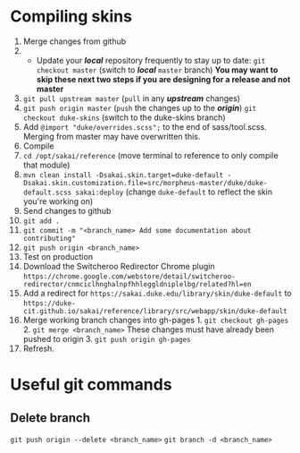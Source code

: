 # Compiling skins
1. Merge changes from github
  1. * Update your ***local*** repository frequently to stay up to date:
  `git checkout master` (switch to ***local*** `master` branch)
	**You may want to skip these next two steps if you are designing for a release and not master**
  2. `git pull upstream master` (`pull` in any ***upstream*** changes)
  3. `git push origin master` (`push` the changes up to the ***origin***)
  `git checkout duke-skins` (switch to the duke-skins branch)
2. Add `@import "duke/overrides.scss";` to the end of sass/tool.scss. Merging from master may have overwritten this.
3. Compile
  1. `cd /opt/sakai/reference` (move terminal to reference to only compile that module)
  2. `mvn clean install -Dsakai.skin.target=duke-default -Dsakai.skin.customization.file=src/morpheus-master/duke/duke-default.scss sakai:deploy` (change `duke-default` to reflect the skin you're working on)
4. Send changes to github
  1. `git add .`
  2. `git commit -m "<branch_name> Add some documentation about contributing"`
  3. `git push origin <branch_name>`
5. Test on production
  1. Download the Switcheroo Redirector Chrome plugin `https://chrome.google.com/webstore/detail/switcheroo-redirector/cnmciclhnghalnpfhhleggldniplelbg/related?hl=en`
  2. Add a redirect for `https://sakai.duke.edu/library/skin/duke-default` to `https://duke-cit.github.io/sakai/reference/library/src/webapp/skin/duke-default`
  3. Merge working branch changes into gh-pages
    1. `git checkout gh-pages`
    2. `git merge <branch_name>` These changes must have already been pushed to origin
    3. `git push origin gh-pages`
  3. Refresh.

# Useful git commands
## Delete branch
`git push origin --delete <branch_name>`
`git branch -d <branch_name>`

